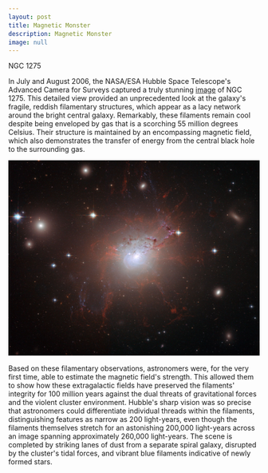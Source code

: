 ```yaml
---
layout: post
title: Magnetic Monster
description: Magnetic Monster
image: null
---
```

NGC 1275

In July and August 2006, the NASA/ESA Hubble Space Telescope's Advanced Camera for Surveys captured a truly stunning <a href="https://esahubble.org/images/heic0817a/">image</a> of NGC 1275. This detailed view provided an unprecedented look at the galaxy's fragile, reddish filamentary structures, which appear as a lacy network around the bright central galaxy. Remarkably, these filaments remain cool despite being enveloped by gas that is a scorching 55 million degrees Celsius. Their structure is maintained by an encompassing magnetic field, which also demonstrates the transfer of energy from the central black hole to the surrounding gas. 

![Magnetic Monster](../assets/images/pic23.jpg "Magnetic Monster")


Based on these filamentary observations, astronomers were, for the very first time, able to estimate the magnetic field's strength. This allowed them to show how these extragalactic fields have preserved the filaments' integrity for 100 million years against the dual threats of gravitational forces and the violent cluster environment. Hubble's sharp vision was so precise that astronomers could differentiate individual threads within the filaments, distinguishing features as narrow as 200 light-years, even though the filaments themselves stretch for an astonishing 200,000 light-years across an image spanning approximately 260,000 light-years. The scene is completed by striking lanes of dust from a separate spiral galaxy, disrupted by the cluster's tidal forces, and vibrant blue filaments indicative of newly formed stars.
